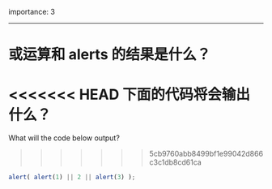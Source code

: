 importance: 3

---

# 或运算和 alerts 的结果是什么？

<<<<<<< HEAD
下面的代码将会输出什么？
=======
What will the code below output?
>>>>>>> 5cb9760abb8499bf1e99042d866c3c1db8cd61ca

```js
alert( alert(1) || 2 || alert(3) );
```

